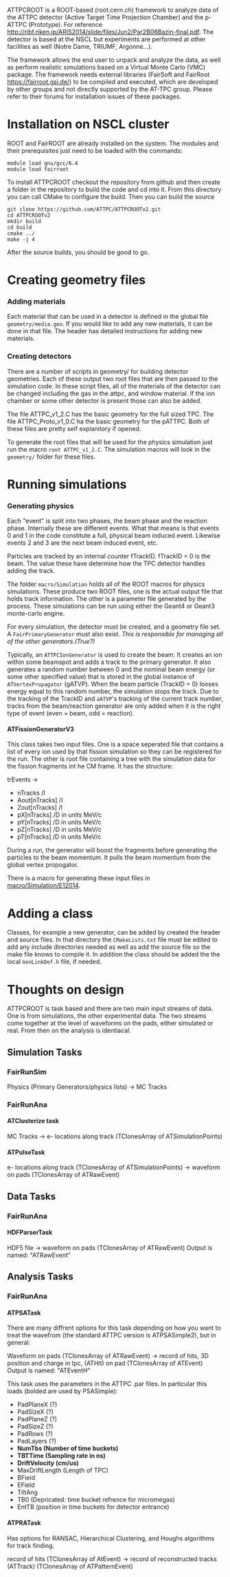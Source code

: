 ATTPCROOT is a ROOT-based (root.cern.ch) framework to analyze data of the ATTPC detector (Active Target Time Projection Chamber) and the p-ATTPC (Prototype). For reference http://ribf.riken.jp/ARIS2014/slide/files/Jun2/Par2B06Bazin-final.pdf. The detector is based at the NSCL but experiments are performed at other facilities as well (Notre Dame, TRIUMF, Argonne...).
 
The framework allows the end user to unpack and analyze the data, as well as perform realistic simulations based on a Virtual Monte Carlo (VMC) package. The framework needs external libraries (FairSoft and FairRoot https://fairroot.gsi.de/) to be compiled and executed, which are developed by other groups and not directly supported by the AT-TPC group. Please refer to their forums for installation issues of these packages.

# Installation on NSCL cluster

ROOT and FairROOT are already installed on the system. The modules and their prerequisites just need to be loaded with the commands:
```
module load gnu/gcc/6.4
module load fairroot
```

To install ATTPCROOT checkout the repository from github and then create a folder in the repository to build the code and cd into it. From this directory you can call CMake to configure the build. Then you can build the source
```
git clone https://github.com/ATTPC/ATTPCROOTv2.git
cd ATTPCROOTv2
mkdir build
cd build
cmake ../
make -j 4
```

After the source builds, you should be good to go.

# Creating geometry files

### Adding materials

Each material that can be used in a detector is defined in the global file `geometry/media.geo`. If you would like to add any new materials, it can be done in that file. The header has detailed instructions for adding new materials.

### Creating detectors

There are a number of scripts in geometry/ for building detector geometries. Each of these output two root files that are then passed to the simulation code. In these script files, all of the materials of the detector can be changed including the gas in the attpc, and window material. If the ion chamber or some other detector is present those can also be added.

The file ATTPC_v1_2.C has the basic geometry for the full sized TPC. The file ATTPC_Proto_v1_0.C ha the basic geometry for the pATTPC. Both of these files are pretty self explanitory if opened.

To generate the root files that will be used for the physics simulation just run the macro `root ATTPC_v1_2.C`. The simulation macros will look in the `geometry/` folder for these files.

# Running simulations

### Generating physics

Each "event" is split into two phases, the beam phase and the reaction phase. Internally these are different events. What that means is that events 0 and 1 in the code constitute a full, physical beam induced event. Likewise events 2 and 3 are the next beam induced event, etc.

Particles are tracked by an internal counter fTrackID. fTrackID = 0 is the beam. The value these have determine how the TPC detector handles adding the track.

The folder `macro/Simulation` holds all of the ROOT macros for physics simulations. These produce two ROOT files, one is the actual output file that holds track information. The other is a parameter file generated by the process. These simulations can be run using either the Geant4 or Geant3 monte-carlo engine.

For every simulation, the detector must be created, and a geometry file set. A `FairPrimaryGenerator` must also exist. *This is responsible for managing all of the other generators.(True?)*

Typically, an `ATTPCIonGenerator` is used to create the beam. It creates an ion within some beamspot and adds a track to the primary generator. It also generates a random number between 0 and the nominal beam energy (or some other specified value) that is stored in the global instance of `ATVertexPropagator` (gATVP). When the beam particle (TrackID = 0) looses energy equal to this random number, the simulation stops the track. Due to the tracking of the TrackID and `aATVP`'s tracking of the current track number, tracks from the beam/reaction generator are only added when it is the right type of event (even = beam, odd = reaction).

#### ATFissionGeneratorV3

This class takes two input files. One is a space seperated file that contains a list of every ion used by that fission simulation so they can be registered for the run. The other is root file containing a tree with the simulation data for the fission fragments int he CM frame. It has the structure:

trEvents ->
 - nTracks /I
 - Aout[nTracks] /I
 - Zout[nTracks] /I
 - pX[nTracks] /D in units MeV/c
 - pY[nTracks] /D in units MeV/c
 - pZ[nTracks] /D in units MeV/c
 - pT[nTracks] /D in units MeV/c


During a run, the generator will boost the fragments before generating the particles to the beam momentum. It pulls the beam momentum from the global vertex propogator. 

There is a macro for generating these input files in [macro/Simulation/E12014](macro/Simulation/E12014).


# Adding a class

Classes, for example a new generator, can be added by created the header and source files. In that directory the `CMakeLists.txt` file must be edited to add any include directories needed as well as add the source file so the make file knows to compile it. In addition the class should be added the the local `GenLinkDef.h` file, if needed.

# Thoughts on design
ATTPCROOT is task based and there are two main input streams of data. One is from simulations, the other experimental data. The two streams come together at the level of waveforms on the pads, either simulated or real. From then on the analysis is identiacal.

## Simulation Tasks

### FairRunSim
Physics (Primary Generators/physics lists) -> MC Tracks

### FairRunAna

#### ATClusterize task
MC Tracks -> e- locations along track (TClonesArray of ATSimulationPoints)

#### ATPulseTask
e- locations along track (TClonesArray of ATSimulationPoints) -> waveform on pads (TClonesArray of ATRawEvent)

## Data Tasks

### FairRunAna

#### HDFParserTask
HDF5 file -> waveform on pads (TClonesArray of ATRawEvent)
Output is named: "ATRawEvent"
## Analysis Tasks

### FairRunAna

#### ATPSATask
There are many diffrent options for this task depending on how you want to treat the wavefrom (the standard ATTPC version is ATPSASimple2), but in general:

Waveform on pads (TClonesArray of ATRawEvent) -> record of hits, 3D position and charge in tpc, (ATHit) on pad (TClonesArray of ATEvent)
Output is named: "ATEventH"

This task uses the parameters in the ATTPC .par files. In particular this loads (bolded are used by PSASimple):
* PadPlaneX (?)
* PadSizeX (?)
* PadPlaneZ (?)
* PadSizeZ (?)
* PadRows (?)
* PadLayers (?)
* **NumTbs (Number of time buckets)**
* **TBTTime (Sampling rate in ns)**
* **DriftVelocity (cm/us)**
* MaxDriftLength (Length of TPC)
* BField
* EField
* TiltAng
* TB0 (Depricated: time bucket refrence for micromegas)
* EntTB (position in time buckets for detector entrance)


#### ATPRATask
Has options for RANSAC, Hierarchical Clustering, and Houghs algorithms for track finding.

record of hits (TClonesArray of AtEvent) -> record of reconstructed tracks (ATTrack) (TClonesArray of ATPatternEvent)

